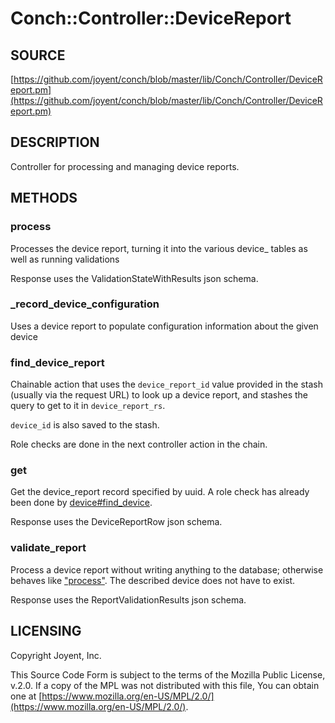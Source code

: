 # Conch::Controller::DeviceReport

## SOURCE

[https://github.com/joyent/conch/blob/master/lib/Conch/Controller/DeviceReport.pm](https://github.com/joyent/conch/blob/master/lib/Conch/Controller/DeviceReport.pm)

## DESCRIPTION

Controller for processing and managing device reports.

## METHODS

### process

Processes the device report, turning it into the various device\_ tables as well
as running validations

Response uses the ValidationStateWithResults json schema.

### \_record\_device\_configuration

Uses a device report to populate configuration information about the given device

### find\_device\_report

Chainable action that uses the `device_report_id` value provided in the stash (usually via the
request URL) to look up a device report, and stashes the query to get to it in
`device_report_rs`.

`device_id` is also saved to the stash.

Role checks are done in the next controller action in the chain.

### get

Get the device\_report record specified by uuid.
A role check has already been done by [device#find\_device](../modules/Conch%3A%3AController%3A%3ADevice#find_device).

Response uses the DeviceReportRow json schema.

### validate\_report

Process a device report without writing anything to the database; otherwise behaves like
["process"](#process). The described device does not have to exist.

Response uses the ReportValidationResults json schema.

## LICENSING

Copyright Joyent, Inc.

This Source Code Form is subject to the terms of the Mozilla Public License,
v.2.0. If a copy of the MPL was not distributed with this file, You can obtain
one at [https://www.mozilla.org/en-US/MPL/2.0/](https://www.mozilla.org/en-US/MPL/2.0/).
